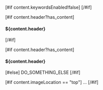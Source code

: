 <!-- Verifica si la propiedad keywordsEnabled de content almacena true. Si es falsa, se omitirá el contenido del if -->
[#if content.keywordsEnabled!false]
    <meta name="keywords" content="${content.keywords!content.title!content.@name}" />
[/#if]

<!-- Este código verifica si la propiedad header de content no es nula ni vacía -->
[#if content.header?has_content]
    <h4 class="chapter-head">${content.header}</h4>
[/#if]

<!-- Con if else -->
[#if content.header?has_content]
    <h4 class="chapter-head">${content.header}</h4>
[#else]
    DO_SOMETHING_ELSE
[/#if]

<!-- Comprobación booleana de Strings-->
[#if content.imageLocation == "top"]
    ...
[/#if]
